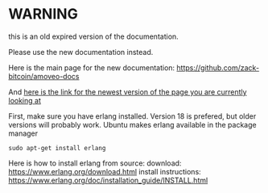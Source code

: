 WARNING
========

this is an old expired version of the documentation.

Please use the new documentation instead. 

Here is the main page for the new documentation: https://github.com/zack-bitcoin/amoveo-docs 

And [here is the link for the newest version of the page you are currently looking at](https://github.com/zack-bitcoin/amoveo-docs/blob/master//getting-started/erlang_install.md)

First, make sure you have erlang installed. Version 18 is prefered, but older versions will probably work. Ubuntu makes erlang available in the package manager
```
sudo apt-get install erlang
```

Here is how to install erlang from source:
download: https://www.erlang.org/download.html
install instructions: https://www.erlang.org/doc/installation_guide/INSTALL.html
